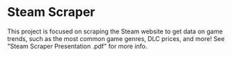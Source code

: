 # Steam Scraper
This project is focused on scraping the Steam website to get data on game trends, such as the most common game genres, DLC prices, and more! See "Steam Scraper Presentation .pdf" for more info.
